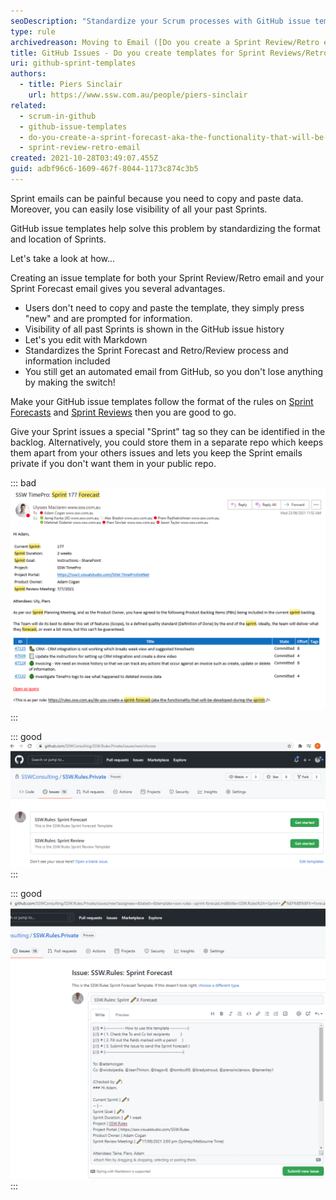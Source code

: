 ```yaml
---
seoDescription: "Standardize your Scrum processes with GitHub issue templates for Sprint Reviews/Retros and Forecasts, streamlining data entry and preserving visibility."
type: rule
archivedreason: Moving to Email ([Do you create a Sprint Review/Retro email?](/rules/sprint-review-retro-email/)) due to GitHub Issues' shortcomings, cluttered backlogs, necessity for private repos in public projects, and limitations in scope management.
title: GitHub Issues - Do you create templates for Sprint Reviews/Retros/Forecasts?
uri: github-sprint-templates
authors:
  - title: Piers Sinclair
    url: https://www.ssw.com.au/people/piers-sinclair
related:
  - scrum-in-github
  - github-issue-templates
  - do-you-create-a-sprint-forecast-aka-the-functionality-that-will-be-developed-during-the-sprint
  - sprint-review-retro-email
created: 2021-10-28T03:49:07.455Z
guid: adbf96c6-1609-467f-8044-1173c874c3b5
---
```


Sprint emails can be painful because you need to copy and paste data. Moreover, you can easily lose visibility of all your past Sprints.

GitHub issue templates help solve this problem by standardizing the format and location of Sprints.

Let's take a look at how...

<!--endintro-->

Creating an issue template for both your Sprint Review/Retro email and your Sprint Forecast email gives you several advantages.

* Users don't need to copy and paste the template, they simply press "new" and are prompted for information.
* Visibility of all past Sprints is shown in the GitHub issue history
* Let's you edit with Markdown
* Standardizes the Sprint Forecast and Retro/Review process and information included
* You still get an automated email from GitHub, so you don't lose anything by making the switch!

Make your GitHub issue templates follow the format of the rules on [Sprint Forecasts](/do-you-create-a-sprint-forecast-aka-the-functionality-that-will-be-developed-during-the-sprint) and [Sprint Reviews](/sprint-review-retro-email) then you are good to go.

Give your Sprint issues a special "Sprint" tag so they can be identified in the backlog. Alternatively, you could store them in a separate repo which keeps them apart from your others issues and lets you keep the Sprint emails private if you don't want them in your public repo.

::: bad
![Figure: Bad example - Sprint emails can easily become inconsistent and lost in your inbox](sprintemailtimepro.png)
:::

::: good
![Figure: Good example - With GitHub issues it's easy to spin up a Sprint Review or Forecast template](sprinttemplateissues.png)
:::

::: good
![Figure: Good example - Editing a Sprint Forecast or Review/Retro is super simple and enabled with Markdown!](editsprintforecast.png)
:::
